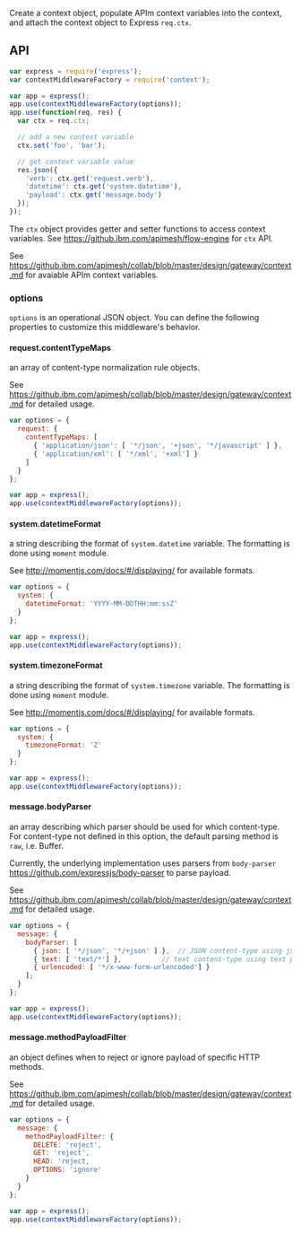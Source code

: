 Create a context object, populate APIm context variables into the context,
and attach the context object to Express `req.ctx`.

## API
```js
var express = require('express');
var contextMiddlewareFactory = require('context');

var app = express();
app.use(contextMiddlewareFactory(options));
app.use(function(req, res) {
  var ctx = req.ctx;

  // add a new context variable
  ctx.set('foo', 'bar');

  // get context variable value
  res.json({
    'verb': ctx.get('request.verb'),
    'datetime': ctx.get('system.datetime'),
    'payload': ctx.get('message.body')
  });
});
```

The `ctx` object provides getter and setter functions to access context
variables. See https://github.ibm.com/apimesh/flow-engine for `ctx` API.

See https://github.ibm.com/apimesh/collab/blob/master/design/gateway/context.md
for avaiable APIm context variables.

### options
`options` is an operational JSON object. You can define the following properties
to customize this middleware's behavior.

#### request.contentTypeMaps
an array of content-type normalization rule objects.

See https://github.ibm.com/apimesh/collab/blob/master/design/gateway/context.md
for detailed usage.

```js
var options = {
  request: {
    contentTypeMaps: [
      { 'application/json': [ '*/json', '+json', '*/javascript' ] },
      { 'application/xml': [ '*/xml', '+xml'] }
    ]
  }
};

var app = express();
app.use(contextMiddlewareFactory(options));

```



#### system.datetimeFormat
a string describing the format of `system.datetime` variable. The formatting is
done using `moment` module. 

See http://momentjs.com/docs/#/displaying/ for available formats.

```js
var options = {
  system: {
    datetimeFormat: 'YYYY-MM-DDTHH:mm:ssZ'
  }
};

var app = express();
app.use(contextMiddlewareFactory(options));
```


#### system.timezoneFormat
a string describing the format of `system.timezone` variable. The formatting is
done using `moment` module.

See http://momentjs.com/docs/#/displaying/ for available formats.

```js
var options = {
  system: {
    timezoneFormat: 'Z'
  }
};

var app = express();
app.use(contextMiddlewareFactory(options));
```


#### message.bodyParser
an array describing which parser should be used for which content-type.
For content-type not defined in this option, the default parsing method is
`raw`, i.e. Buffer.

Currently, the underlying implementation uses parsers from 
`body-parser` https://github.com/expressjs/body-parser to parse payload.

See https://github.ibm.com/apimesh/collab/blob/master/design/gateway/context.md
for detailed usage.

```js
var options = {
  message: {
    bodyParser: [
      { json: [ '*/json', '*/+json' ] },  // JSON content-type using json parser
      { text: [ 'text/*'] },          // text content-type using text parser
      { urlencoded: [ '*/x-www-form-urlencoded'] }
    ];
  }
};

var app = express();
app.use(contextMiddlewareFactory(options));
```


#### message.methodPayloadFilter
an object defines when to reject or ignore payload of specific HTTP methods.

See https://github.ibm.com/apimesh/collab/blob/master/design/gateway/context.md
for detailed usage.

```js
var options = {
  message: {
    methodPayloadFilter: {
      DELETE: 'reject',
      GET: 'reject',
      HEAD: 'reject,
      OPTIONS: 'ignore'
    }
  }
};

var app = express();
app.use(contextMiddlewareFactory(options));
```

